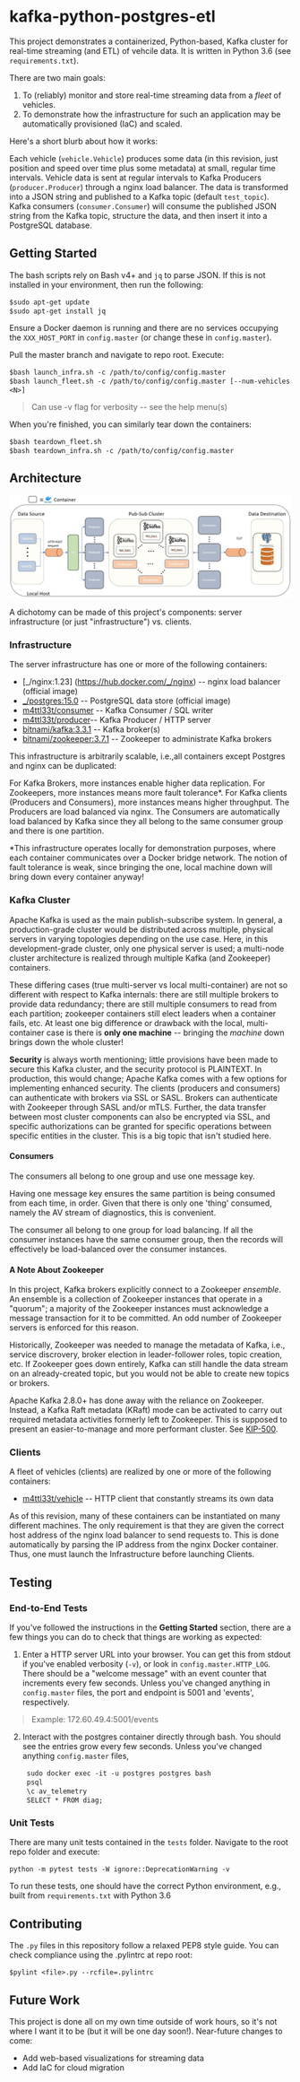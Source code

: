 # kafka-python-postgres-etl

This project demonstrates a containerized, Python-based, Kafka cluster for real-time streaming (and ETL) of vehcile data. It is written in Python 3.6 (see `requirements.txt`).

There are two main goals:
1. To (reliably) monitor and store real-time streaming data from a *fleet* of vehicles.
2. To demonstrate how the infrastructure for such an application may be automatically provisioned (IaC) and scaled.

Here's a short blurb about how it works:

Each vehicle (`vehicle.Vehicle`) produces some data (in this revision, just position and speed over time plus some metadata) at small, regular time intervals.
Vehicle data is sent at regular intervals to Kafka Producers (`producer.Producer`) through a nginx load balancer. The data is transformed into a JSON string and published to a Kafka topic (default `test_topic`). Kafka consumers (`consumer.Consumer`) will consume the published JSON string from the Kafka topic, structure the data, and then insert it into a PostgreSQL database.

## Getting Started

The bash scripts rely on Bash v4+ and `jq` to parse JSON. If this is not installed in your environment, then run the following:

    $sudo apt-get update
    $sudo apt-get install jq

Ensure a Docker daemon is running and there are no services occupying the `XXX_HOST_PORT` in `config.master` (or change these in `config.master`).

Pull the master branch and navigate to repo root. Execute:

    $bash launch_infra.sh -c /path/to/config/config.master
    $bash launch_fleet.sh -c /path/to/config/config.master [--num-vehicles <N>]

>Can use -v flag for verbosity -- see the help menu(s)

When you're finished, you can similarly tear down the containers:

    $bash teardown_fleet.sh
    $bash teardown_infra.sh -c /path/to/config/config.master

## Architecture

![kafka-python-postgres-etl](img/kafka-python-postgres-etl_arch.JPG)

A dichotomy can be made of this project's components: server infrastructure (or just "infrastructure") vs. clients.

### Infrastructure

The server infrastructure has one or more of the following containers:

- [_/nginx:1.23] (https://hub.docker.com/_/nginx) -- nginx load balancer (official image)
- [_/postgres:15.0](https://hub.docker.com/_/postgres) -- PostgreSQL data store (official image)
- [m4ttl33t/consumer](https://hub.docker.com/r/m4ttl33t/consumer) -- Kafka Consumer / SQL writer
- [m4ttl33t/producer](https://hub.docker.com/r/m4ttl33t/producer)-- Kafka Producer / HTTP server
- [bitnami/kafka:3.3.1](https://hub.docker.com/r/bitnami/kafka) -- Kafka broker(s)
- [bitnami/zookeeper:3.7.1](https://hub.docker.com/r/bitnami/zookeeper) -- Zookeeper to administrate Kafka brokers

This infrastructure is arbitrarily scalable, i.e.,all containers except Postgres and nginx can be duplicated:

For Kafka Brokers, more instances enable higher data replication.
For Zookeepers, more instances means more fault tolerance*.
For Kafka clients (Producers and Consumers), more instances means higher throughput. The Producers are load balanced via nginx. The Consumers are automatically load balanced by Kafka
since they all belong to the same consumer group and there is one partition.

*This infrastructure operates locally for demonstration purposes, where each container communicates over a Docker bridge network. The notion of fault tolerance is weak,
since bringing the one, local machine down will bring down every container anyway!

### Kafka Cluster

Apache Kafka is used as the main publish-subscribe system. In general, a production-grade cluster would be distributed across multiple,
physical servers in varying topologies depending on the use case. Here, in this development-grade cluster, only one physical server 
is used; a multi-node cluster architecture is realized through multiple Kafka (and Zookeeper) containers.

These differing cases (true multi-server vs local multi-container) are not so different with respect to Kafka internals: there are still multiple brokers
to provide data redundancy; there are still multiple consumers to read
from each partition; zookeeper containers still elect leaders when a container fails, etc. At least one big difference or drawback
with the local, multi-container case is there is **only one machine** -- bringing the _machine_ down brings down the whole cluster!

**Security** is always worth mentioning; little provisions have been made to secure this Kafka cluster, and the security protocol is PLAINTEXT.
In production, this would change; Apache Kafka comes with a few options for implementing enhanced security. The clients (producers and consumers)
can authenticate with brokers via SSL or SASL. Brokers can authenticate with Zookeeper through SASL and/or mTLS. Further, the data transfer between
most cluster components can also be encrypted via SSL, and specific authorizations can be granted for specific operations between specific entities
in the cluster. This is a big topic that isn't studied here.

#### Consumers

The consumers all belong to one group and use one message key.

Having one message key ensures the same partition is being consumed from each time, in order.
Given that there is only one 'thing' consumed, namely the AV stream of diagnostics, this is convenient.

The consumer all belong to one group for load balancing. If all the consumer instances have the same consumer group,
then the records will effectively be load-balanced over the consumer instances.

#### A Note About Zookeeper

In this project, Kafka brokers explicitly connect to a Zookeeper _ensemble_. An ensemble is a collection of Zookeeper instances that operate in a "quorum";
a majority of the Zookeeper instances must acknowledge a message transaction for it to be committed. An odd number of Zookeeper servers is enforced for this reason.

Historically, Zookeeper was needed to manage the metadata of Kafka, i.e.,
service discrovery, broker election in leader-follower roles, topic creation, etc. If Zookeeper goes down entirely, Kafka can still handle the data
stream on an already-created topic, but you would not be able to create new topics or brokers.

Apache Kafka 2.8.0+ has done away with the reliance on Zookeeper. Instead, a Kafka Raft metadata (KRaft) mode can be activated to carry out
required metadata activities formerly left to Zookeeper. This is supposed to present an easier-to-manage and more performant cluster.
See [KIP-500](https://cwiki.apache.org/confluence/display/KAFKA/KIP-500%3A+Replace+ZooKeeper+with+a+Self-Managed+Metadata+Quorum).

### Clients

A fleet of vehicles (clients) are realized by one or more of the following containers:

- [m4ttl33t/vehicle](https://hub.docker.com/r/m4ttl33t/vehicle) -- HTTP client that constantly streams its own data

As of this revision, many of these containers can be instantiated on many different machines. The only requirement is
that they are given the correct host address of the nginx load balancer to send requests to. This is done automatically by
parsing the IP address from the nginx Docker container. Thus, one must launch the Infrastructure before launching Clients.

## Testing

### End-to-End Tests

If you've followed the instructions in the **Getting Started** section, there are a few things you can do to check
that things are working as expected:

1. Enter a HTTP server URL into your browser. You can get this from stdout if you've enabled verbosity (`-v`), or look in `config.master.HTTP_LOG`. There should be a "welcome message" with an event counter that increments every few seconds. Unless you've changed anything in `config.master` files, the port and endpoint is 5001 and 'events', respectively.

>Example: 172.60.49.4:5001/events

2. Interact with the postgres container directly through bash. You should see the entries grow every few seconds. Unless you've changed anything `config.master` files,

        sudo docker exec -it -u postgres postgres bash
        psql
        \c av_telemetry
        SELECT * FROM diag;

### Unit Tests

There are many unit tests contained in the `tests` folder. Navigate to the root repo folder and execute:

    python -m pytest tests -W ignore::DeprecationWarning -v

To run these tests, one should have the correct Python environment, e.g., built from `requirements.txt` with Python 3.6

## Contributing

The `.py` files in this repository follow a relaxed PEP8 style guide. You can check compliance using
the .pylintrc at repo root:

    $pylint <file>.py --rcfile=.pylintrc

## Future Work

This project is done all on my own time outside of work hours, so it's not where I want it to be (but it will be one day soon!).
Near-future changes to come:

- Add web-based visualizations for streaming data
- Add IaC for cloud migration
